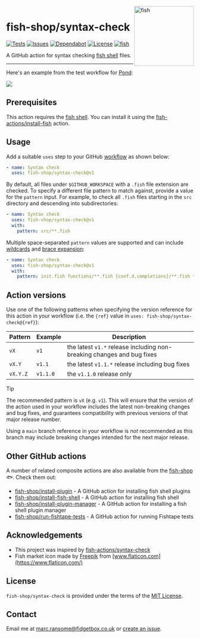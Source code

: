 <img alt="fish" src="images/fish-market.png" width="160" align="right">

# fish-shop/syntax-check

[![Tests](https://img.shields.io/github/actions/workflow/status/fish-shop/syntax-check/test.yml?branch=main&color=brightgreen&label=tests)](https://github.com/fish-shop/syntax-check/actions) [![Issues](https://img.shields.io/github/issues/fish-shop/syntax-check)](https://github.com/fish-shop/syntax-check/issues) [![Dependabot](https://img.shields.io/badge/dependabot-active-brightgreen.svg)](https://github.com/fish-shop/syntax-check/network/dependencies) [![License](https://img.shields.io/badge/license-MIT-blue)](https://opensource.org/licenses/mit-license.php) [![fish](https://img.shields.io/badge/fish-3.2.2-blue)](https://fishshell.com)

A GitHub action for syntax checking [fish shell](https://fishshell.com) files.

<hr>

Here's an example from the test workflow for [Pond](https://github.com/marcransome/pond):

<img src="example.png">

## Prerequisites

This action requires the [fish shell](https://fishshell.com). You can install it using the [fish-actions/install-fish](https://github.com/fish-actions/install-fish) action.

## Usage

Add a suitable `uses` step to your GitHub [workflow](https://docs.github.com/en/actions/reference/workflow-syntax-for-github-actions) as shown below:

```yaml
- name: Syntax check
  uses: fish-shop/syntax-check@v1
```

By default, all files under `$GITHUB_WORKSPACE` with a `.fish` file extension are checked. To specify a different file pattern to match against, provide a value for the `pattern` input. For example, to check all `.fish` files starting in the `src` directory and descending into subdirectories:

```yaml
- name: Syntax check
  uses: fish-shop/syntax-check@v1
  with:
    pattern: src/**.fish
```

Multiple space-separated `pattern` values are supported and can include [wildcards](https://fishshell.com/docs/current/language.html#expand-wildcard) and [brace expansion](https://fishshell.com/docs/current/language.html?highlight=brace+expansion#brace-expansion):

```yaml
- name: Syntax check
  uses: fish-shop/syntax-check@v1
  with:
    pattern: init.fish functions/**.fish {conf.d,completions}/**.fish tests/???-*.fish
```

## Action versions

Use one of the following patterns when specifying the version reference for this action in your workflow (i.e. the `{ref}` value in `uses: fish-shop/syntax-check@{ref}`):

| Pattern  | Example   | Description                                                            |
|----------|-----------|------------------------------------------------------------------------|
| `vX`     | `v1`      | the latest `v1.*` release including non-breaking changes and bug fixes |
| `vX.Y`   | `v1.1`    | the latest `v1.1.*` release including bug fixes                        |
| `vX.Y.Z` | `v1.1.0`  | the `v1.1.0` release only                                              |

> [!TIP]
> The recommended pattern is `vX` (e.g. `v1`). This will ensure that the version of the action used in your workflow includes the latest non-breaking changes and bug fixes, and guarantees compatibility with previous versions of that major release number.

Using a `main` branch reference in your workflow is _not_ recommended as this branch may include breaking changes intended for the next major release.

## Other GitHub actions

A number of related composite actions are also available from the [fish-shop](https://github.com/fish-shop) 🐟. Check them out:

* [fish-shop/install-plugin](https://github.com/fish-shop/install-plugin) - A GitHub action for installing fish shell plugins
* [fish-shop/install-fish-shell](https://github.com/fish-shop/install-fish-shell) - A GitHub action for installing fish shell
* [fish-shop/install-plugin-manager](https://github.com/fish-shop/install-plugin-manager) - A GitHub action for installing a fish shell plugin manager
* [fish-shop/run-fishtape-tests](https://github.com/fish-shop/run-fishtape-tests) - A GitHub action for running Fishtape tests

## Acknowledgements

* This project was inspired by [fish-actions/syntax-check](https://github.com/fish-actions/syntax-check)
* Fish market icon made by [Freepik](https://www.flaticon.com/authors/freepik) from [www.flaticon.com](https://www.flaticon.com/)

## License
`fish-shop/syntax-check` is provided under the terms of the [MIT License](https://opensource.org/licenses/mit-license.php).

## Contact
Email me at [marc.ransome@fidgetbox.co.uk](mailto:marc.ransome@fidgetbox.co.uk) or [create an issue](https://github.com/fish-shop/syntax-check/issues).
